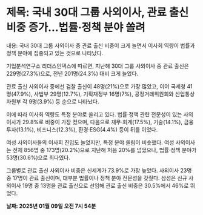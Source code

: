 # **제목: 국내 30대 그룹 사외이사, 관료 출신 비중 증가…법률·정책 분야 쏠려**

  내용: 국내 30대 그룹 사외이사 중 관료 출신 비중이 크게 늘면서 이사회 역량이 법률과 정책 분야에 집중되고 있는 것으로 나타났다.

기업분석연구소 리더스인덱스에 따르면, 지난해 30대 그룹 사외이사 중 관료 출신은 229명(27.3%)으로, 전년 201명(24.3%) 대비 크게 늘었다. 

관료 출신 사외이사 중에선 검찰 출신이 48명(21%)으로 가장 많았고, 이어 국세청 41명(47.9%), 사법부 29명(12.7%), 기획재정부 16명(7%), 공정거래위원회와 산업통상자원부 각 9명(3.9%) 등 순으로 나타났다.

이에 따라 이사회 역량도 특정 분야로 쏠리고 있다. 법률·정책 관련 전문성이 있는 사외이사가 29.8%로 비중이 가장 컸으며, 다음으로 재무·회계(17.5%), 기술(14.1%), 금융투자(13.1%), 비즈니스(12.3%), 환경·ESG(4.4%) 등이 뒤를 이었다.

여성 사외이사들의 이사회 진입도 늘었지만, 특정 분야 쏠림이 비슷했다. 여성 사외이사는 전체 856명 중 173명(20.2%)으로 지난해 처음 20%를 넘었으나, 법률·정책 분야가 53명(30.6%)으로 최다였다.

그룹별로 관료 출신 사외이사 비중은 신세계가 73.9%로 가장 높았다. 사외이사 23명 중 17명이 관료 출신이며, 대부분 법률이나 정책 분야 전문성을 갖췄다. 삼성은 신규 사외이사 19명 중 13명을 관료 출신으로 선임해 관료 출신 비중은 30.5%에서 46%로 뛰었다.

  **날짜: 2025년 01월 09일 오전 7시 54분**